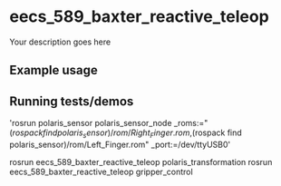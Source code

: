 # eecs_589_baxter_reactive_teleop
Your description goes here

## Example usage

## Running tests/demos

'rosrun polaris_sensor polaris_sensor_node _roms:="$(rospack find polaris_sensor)/rom/Right_Finger.rom,$(rospack find polaris_sensor)/rom/Left_Finger.rom" _port:=/dev/ttyUSB0'

rosrun eecs_589_baxter_reactive_teleop polaris_transformation
rosrun eecs_589_baxter_reactive_teleop gripper_control